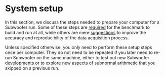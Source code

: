 # System setup

In this section, we discuss the steps needed to prepare your computer for a
Subwoofer run. Some of these steps are [required](requirements.md) for the
benchmark to build and run at all, while others are mere
[suggestions](suggestions.md) to improve the accuracy and reproducibility of the
data acquisition process.

Unless specified otherwise, you only need to perform these setup steps once per
computer. They do not need to be repeated if you later need to re-run Subwoofer
on the same machine, either to test out new Subwoofer developments or to explore
new aspects of subnormal arithmetic that you skipped on a previous run.
